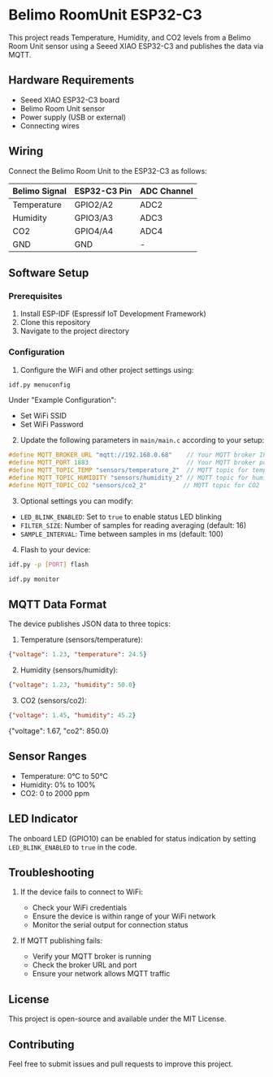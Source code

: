 # Belimo RoomUnit ESP32-C3

This project reads Temperature, Humidity, and CO2 levels from a Belimo Room Unit sensor using a Seeed XIAO ESP32-C3 and publishes the data via MQTT.

## Hardware Requirements

- Seeed XIAO ESP32-C3 board
- Belimo Room Unit sensor
- Power supply (USB or external)
- Connecting wires

## Wiring

Connect the Belimo Room Unit to the ESP32-C3 as follows:

| Belimo Signal | ESP32-C3 Pin | ADC Channel |
|---------------|--------------|-------------|
| Temperature   | GPIO2/A2     | ADC2        |
| Humidity      | GPIO3/A3     | ADC3        |
| CO2           | GPIO4/A4     | ADC4        |
| GND           | GND          | -           |

## Software Setup

### Prerequisites

1. Install ESP-IDF (Espressif IoT Development Framework)
2. Clone this repository
3. Navigate to the project directory

### Configuration

1. Configure the WiFi and other project settings using:
```bash
idf.py menuconfig
```

Under "Example Configuration":
- Set WiFi SSID
- Set WiFi Password

2. Update the following parameters in `main/main.c` according to your setup:
```c
#define MQTT_BROKER_URL "mqtt://192.168.0.68"    // Your MQTT broker IP/hostname
#define MQTT_PORT 1883                           // Your MQTT broker port
#define MQTT_TOPIC_TEMP "sensors/temperature_2"  // MQTT topic for temperature
#define MQTT_TOPIC_HUMIDITY "sensors/humidity_2" // MQTT topic for humidity
#define MQTT_TOPIC_CO2 "sensors/co2_2"          // MQTT topic for CO2
```

3. Optional settings you can modify:
- `LED_BLINK_ENABLED`: Set to `true` to enable status LED blinking
- `FILTER_SIZE`: Number of samples for reading averaging (default: 16)
- `SAMPLE_INTERVAL`: Time between samples in ms (default: 100)

4. Flash to your device:

```bash
idf.py -p [PORT] flash
```
```bash
idf.py monitor
```

## MQTT Data Format

The device publishes JSON data to three topics:

1. Temperature (sensors/temperature):

```json
{"voltage": 1.23, "temperature": 24.5}
```

2. Humidity (sensors/humidity):

```json
{"voltage": 1.23, "humidity": 50.0}
```

3. CO2 (sensors/co2):

```json
{"voltage": 1.45, "humidity": 45.2}
```

{"voltage": 1.67, "co2": 850.0}


## Sensor Ranges

- Temperature: 0°C to 50°C
- Humidity: 0% to 100%
- CO2: 0 to 2000 ppm

## LED Indicator

The onboard LED (GPIO10) can be enabled for status indication by setting `LED_BLINK_ENABLED` to `true` in the code.

## Troubleshooting

1. If the device fails to connect to WiFi:
   - Check your WiFi credentials
   - Ensure the device is within range of your WiFi network
   - Monitor the serial output for connection status

2. If MQTT publishing fails:
   - Verify your MQTT broker is running
   - Check the broker URL and port
   - Ensure your network allows MQTT traffic

## License

This project is open-source and available under the MIT License.

## Contributing

Feel free to submit issues and pull requests to improve this project.